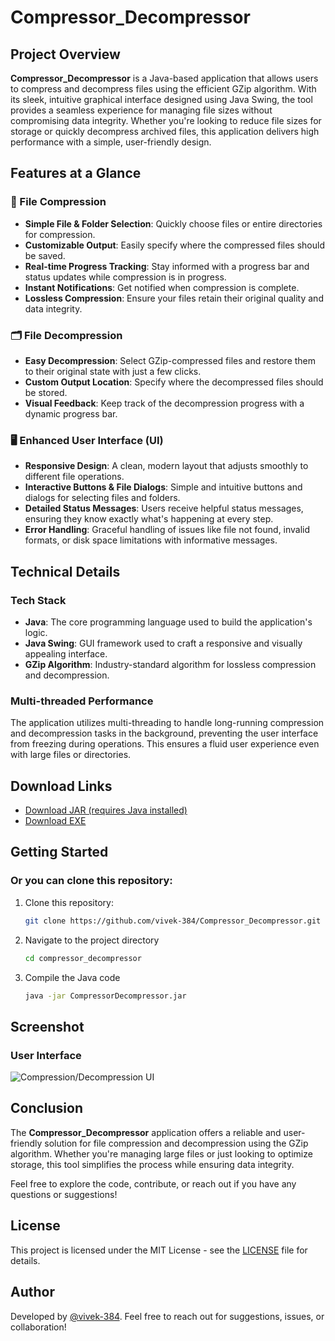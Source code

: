 # Compressor_Decompressor

## Project Overview

**Compressor_Decompressor** is a Java-based application that allows users to compress and decompress files using the efficient GZip algorithm. With its sleek, intuitive graphical interface designed using Java Swing, the tool provides a seamless experience for managing file sizes without compromising data integrity. Whether you're looking to reduce file sizes for storage or quickly decompress archived files, this application delivers high performance with a simple, user-friendly design.

## Features at a Glance

### 🔄 File Compression
- **Simple File & Folder Selection**: Quickly choose files or entire directories for compression.
- **Customizable Output**: Easily specify where the compressed files should be saved.
- **Real-time Progress Tracking**: Stay informed with a progress bar and status updates while compression is in progress.
- **Instant Notifications**: Get notified when compression is complete.
- **Lossless Compression**: Ensure your files retain their original quality and data integrity.

### 🗂️ File Decompression
- **Easy Decompression**: Select GZip-compressed files and restore them to their original state with just a few clicks.
- **Custom Output Location**: Specify where the decompressed files should be stored.
- **Visual Feedback**: Keep track of the decompression progress with a dynamic progress bar.

### 🖥️ Enhanced User Interface (UI)
- **Responsive Design**: A clean, modern layout that adjusts smoothly to different file operations.
- **Interactive Buttons & File Dialogs**: Simple and intuitive buttons and dialogs for selecting files and folders.
- **Detailed Status Messages**: Users receive helpful status messages, ensuring they know exactly what's happening at every step.
- **Error Handling**: Graceful handling of issues like file not found, invalid formats, or disk space limitations with informative messages.

## Technical Details

### Tech Stack
- **Java**: The core programming language used to build the application's logic.
- **Java Swing**: GUI framework used to craft a responsive and visually appealing interface.
- **GZip Algorithm**: Industry-standard algorithm for lossless compression and decompression.

### Multi-threaded Performance
The application utilizes multi-threading to handle long-running compression and decompression tasks in the background, preventing the user interface from freezing during operations. This ensures a fluid user experience even with large files or directories.

## Download Links

- [Download JAR (requires Java installed)](https://github.com/vivek-384/compressor_decompressor/raw/master/CompressorDecompressor.jar)
- [Download EXE](https://github.com/vivek-384/compressor_decompressor/raw/master/Compressor_Decompressor.exe)

## Getting Started

### Or you can clone this repository:
1. Clone this repository:
   ```bash
   git clone https://github.com/vivek-384/Compressor_Decompressor.git

2. Navigate to the project directory
    ```bash
    cd compressor_decompressor

3. Compile the Java code
    ```bash
    java -jar CompressorDecompressor.jar

## Screenshot

### User Interface
![Compression/Decompression UI](screenshot/compressor_decompressor.PNG)

## Conclusion

The **Compressor_Decompressor** application offers a reliable and user-friendly solution for file compression and decompression using the GZip algorithm. Whether you're managing large files or just looking to optimize storage, this tool simplifies the process while ensuring data integrity. 

Feel free to explore the code, contribute, or reach out if you have any questions or suggestions!

## License
This project is licensed under the MIT License - see the [LICENSE](LICENSE) file for details.

## Author
Developed by [@vivek-384](https://github.com/vivek-384). Feel free to reach out for suggestions, issues, or collaboration!
